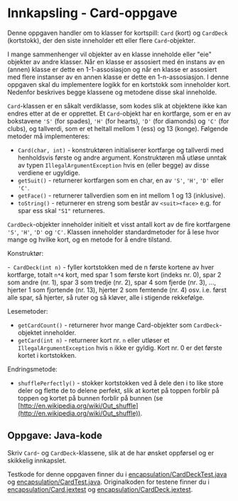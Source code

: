 # Innkapsling - Card-oppgave

Denne oppgaven handler om to klasser for kortspill: `Card` (kort) og `CardDeck` (kortstokk), der den siste inneholder ett eller flere `Card`-objekter.

I mange sammenhenger vil objekter av en klasse inneholde eller "eie" objekter av andre klasser. Når en klasse er assosiert med én instans av en (annen) klasse er dette en 1-1-assosiasjon og når en klasse er assosiert med flere instanser av en annen klasse er dette en 1-n-assosiasjon. I denne oppgaven skal du implementere logikk for en kortstokk som inneholder kort. Nedenfor beskrives begge klassene og metodene disse skal inneholde.

`Card`-klassen er en såkalt verdiklasse, som kodes slik at objektene ikke kan endres etter at de er opprettet. Et `Card`-objekt har en kortfarge, som er en av bokstavene `'S'` (for spades), `'H'` (for hearts), `'D'` (for diamonds) og `'C'` (for clubs), og tallverdi, som er et heltall mellom 1 (ess) og 13 (konge). Følgende metoder må implementeres:

- `Card(char, int)` - konstruktøren initialiserer kortfarge og tallverdi med henholdsvis første og andre argument. Konstruktøren må utløse unntak av typen `IllegalArgumentException` hvis en (eller begge) av disse verdiene er ugyldige.
- `getSuit()` - returnerer kortfargen som en char, en av `'S'`, `'H'`, `'D'` eller `'C'`.
- `getFace()` - returnerer tallverdien som en int mellom 1 og 13 (inklusive).
- `toString()` - returnerer en streng som består av `<suit><face>` e.g. for spar ess skal `"S1"` returneres.

`CardDeck`-objekter inneholder initielt et visst antall kort av de fire kortfargene `'S'`, `'H'`, `'D'` og `'C'`. Klassen inneholder standardmetoder for å lese hvor mange og hvilke kort, og en metode for å endre tilstand.

Konstruktør:

-` CardDeck(int n)` - fyller kortstokken med de n første kortene av hver kortfarge, totalt `n*4` kort, med spar 1 som første kort (indeks nr. 0), spar 2 som andre (nr. 1), spar 3 som tredje (nr. 2), spar 4 som fjerde (nr. 3), ..., hjerter 1 som fjortende (nr. 13), hjerter 2 som femtende (nr. 4) osv. i.e. først alle spar, så hjerter, så ruter og så kløver, alle i stigende rekkefølge.

Lesemetoder:

- `getCardCount()` - returnerer hvor mange Card-objekter som `CardDeck`-objektet inneholder.
- `getCard(int n)` - returnerer kort nr. `n` eller utløser et `IllegalArgumentException` hvis `n` ikke er gyldig. Kort nr. 0 er det første kortet i kortstokken.

Endringsmetode:

- `shufflePerfectly()` - stokker kortstokken ved å dele den i to like store deler og flette de to delene perfekt, slik at kortet på toppen forblir på toppen og kortet på bunnen forblir på bunnen (se [http://en.wikipedia.org/wiki/Out_shuffle](http://en.wikipedia.org/wiki/Out_shuffle)).

## Oppgave: Java-kode

Skriv `Card`- og `CardDeck`-klassene, slik at de har ønsket oppførsel og er skikkelig innkapslet.

Testkode for denne oppgaven finner du i [encapsulation/CardDeckTest.java](../../tests/encapsulation/CardDeckTest.java) og [encapsulation/CardTest.java](../../tests/encapsulation/CardTest.java). Originalkoden for testene finner du i [encapsulation/Card.jextest](../../tests/encapsulation/Card.jextest) og [encapsulation/CardDeck.jextest](../../tests/encapsulation/CardDeck.jextest).
